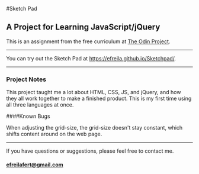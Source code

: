 #Sketch Pad
## A Project for Learning JavaScript/jQuery

This is an assignment from the free curriculum at [The Odin Project](https://www.theodinproject.com).

***

You can try out the Sketch Pad at https://efreila.github.io/Sketchpad/.

***

### Project Notes

This project taught me a lot about HTML, CSS, JS, and jQuery, and how they all work together to make a finished product. This is my first time using all three languages at once.

####Known Bugs

When adjusting the grid-size, the grid-size doesn't stay constant, which shifts content around on the web page.

***

If you have questions or suggestions, please feel free to contact me.

#### efreilafert@gmail.com
